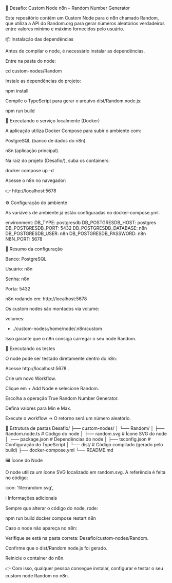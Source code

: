 📌 Desafio: Custom Node n8n – Random Number Generator

Este repositório contém um Custom Node para o n8n chamado Random, que utiliza a API do Random.org
 para gerar números aleatórios verdadeiros entre valores mínimo e máximo fornecidos pelo usuário.

📦 Instalação das dependências

Antes de compilar o node, é necessário instalar as dependências.

Entre na pasta do node:

cd custom-nodes/Random


Instale as dependências do projeto:

npm install


Compile o TypeScript para gerar o arquivo dist/Random.node.js:

npm run build

🐳 Executando o serviço localmente (Docker)

A aplicação utiliza Docker Compose para subir o ambiente com:

PostgreSQL (banco de dados do n8n).

n8n (aplicação principal).

Na raiz do projeto (Desafio/), suba os containers:

docker compose up -d


Acesse o n8n no navegador:

👉 http://localhost:5678

⚙️ Configuração do ambiente

As variáveis de ambiente já estão configuradas no docker-compose.yml.

environment:
  DB_TYPE: postgresdb
  DB_POSTGRESDB_HOST: postgres
  DB_POSTGRESDB_PORT: 5432
  DB_POSTGRESDB_DATABASE: n8n
  DB_POSTGRESDB_USER: n8n
  DB_POSTGRESDB_PASSWORD: n8n
  N8N_PORT: 5678


📌 Resumo da configuração

Banco: PostgreSQL

Usuário: n8n

Senha: n8n

Porta: 5432

n8n rodando em: http://localhost:5678

Os custom nodes são montados via volume:

volumes:
  - ./custom-nodes:/home/node/.n8n/custom


Isso garante que o n8n consiga carregar o seu node Random.

🧪 Executando os testes

O node pode ser testado diretamente dentro do n8n:

Acesse http://localhost:5678
.

Crie um novo Workflow.

Clique em + Add Node e selecione Random.

Escolha a operação True Random Number Generator.

Defina valores para Min e Max.

Execute o workflow → O retorno será um número aleatório.

📂 Estrutura de pastas
Desafio/
 ├── custom-nodes/
 │    └── Random/
 │         ├── Random.node.ts     # Código do node
 │         ├── random.svg         # Ícone SVG do node
 │         ├── package.json       # Dependências do node
 │         ├── tsconfig.json      # Configuração do TypeScript
 │         └── dist/              # Código compilado (gerado pelo build)
 ├── docker-compose.yml
 └── README.md

🖼️ Ícone do Node

O node utiliza um ícone SVG localizado em random.svg.
A referência é feita no código:

icon: 'file:random.svg',

ℹ️ Informações adicionais

Sempre que alterar o código do node, rode:

npm run build
docker compose restart n8n


Caso o node não apareça no n8n:

Verifique se está na pasta correta: Desafio/custom-nodes/Random.

Confirme que o dist/Random.node.js foi gerado.

Reinicie o container do n8n.

👉 Com isso, qualquer pessoa consegue instalar, configurar e testar o seu custom node Random no n8n.
